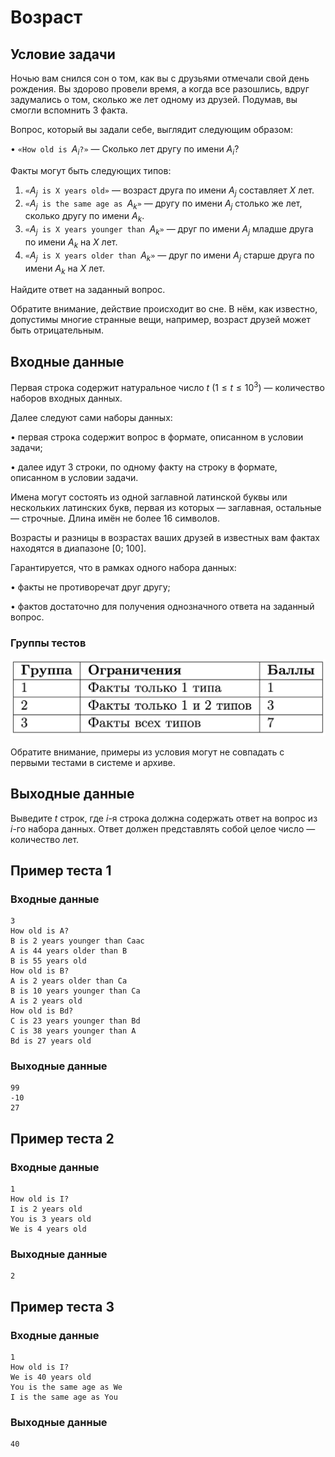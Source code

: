 # Возраст

## Условие задачи

Ночью вам снился сон о том, как вы с друзьями отмечали свой день рождения. Вы здорово провели время, а когда все разошлись, вдруг задумались о том, сколько же лет одному из друзей. Подумав, вы смогли вспомнить 3 факта.

Вопрос, который вы задали себе, выглядит следующим образом:

• $\texttt{«How old is } A_i \texttt{?»}$ — Cколько лет другу по имени $A_i$?

Факты могут быть следующих типов:

1. $\texttt{«} A_j \texttt{ is X years old»}$ — возраст друга по имени $A_j$ составляет $X$ лет.
2. $\texttt{«} A_j \texttt{ is the same age as } A_k \texttt{»}$ — другу по имени $A_j$ столько же лет, сколько другу по имени $A_k$.
3. $\texttt{«} A_j \texttt{ is X years younger than } A_k \texttt{»}$ — друг по имени $A_j$ младше друга по имени $A_k$ на $X$ лет.
4. $\texttt{«} A_j \texttt{ is X years older than } A_k\texttt{»}$ — друг по имени $A_j$ старше друга по имени $A_k$ на $X$ лет.

Найдите ответ на заданный вопрос.

Обратите внимание, действие происходит во сне. В нём, как известно, допустимы многие странные вещи, например, возраст друзей может быть отрицательным.

## Входные данные

Первая строка содержит натуральное число $t$ $(1 \leq t \leq 10^3)$ — количество наборов входных данных.

Далее следуют сами наборы данных:

• первая строка содержит вопрос в формате, описанном в условии задачи;

• далее идут 3 строки, по одному факту на строку в формате, описанном в условии задачи.

Имена могут состоять из одной заглавной латинской буквы или нескольких латинских букв, первая из которых — заглавная, остальные — строчные. Длина имён не более 16 символов.

Возрасты и разницы в возрастах ваших друзей в известных вам фактах находятся в диапазоне [0; 100].

Гарантируется, что в рамках одного набора данных:

• факты не противоречат друг другу;

• фактов достаточно для получения однозначного ответа на заданный вопрос.

### Группы тестов

![](./image.png)

Обратите внимание, примеры из условия могут не совпадать с первыми тестами в системе и архиве.

## Выходные данные

Выведите $t$ строк, где $i$-я строка должна содержать ответ на вопрос из $i$-го набора данных. Ответ должен представлять собой целое число — количество лет.

## Пример теста 1

### Входные данные

```
3
How old is A?
B is 2 years younger than Caac
A is 44 years older than B
B is 55 years old
How old is B?
A is 2 years older than Ca
B is 10 years younger than Ca
A is 2 years old
How old is Bd?
C is 23 years younger than Bd
C is 38 years younger than A
Bd is 27 years old

```

### Выходные данные

```
99
-10
27

```

## Пример теста 2

### Входные данные

```
1
How old is I?
I is 2 years old
You is 3 years old
We is 4 years old

```

### Выходные данные

```
2

```

## Пример теста 3

### Входные данные

```
1
How old is I?
We is 40 years old
You is the same age as We
I is the same age as You

```

### Выходные данные

```
40

```
